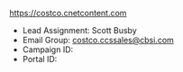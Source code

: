 
https://costco.cnetcontent.com

- Lead Assignment: Scott Busby
- Email Group: costco.ccssales@cbsi.com
- Campaign ID:
- Portal ID:
